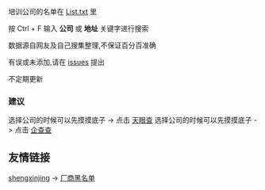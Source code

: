 培训公司的名单在 [List.txt](https://github.com/ZGWS88/TI/blob/master/List.txt) 里

按 Ctrl + F 输入 **公司** 或 **地址** 关键字进行搜索

数据源自网友及自己搜集整理,不保证百分百准确

有误或未添加,请在 [issues](https://github.com/ZGWS88/TI/issues/new) 提出

不定期更新

### 建议

选择公司的时候可以先摸摸底子 -> 点击 [天眼查](http://tianyancha.com)
选择公司的时候可以先摸摸底子 -> 点击 [企查查](https://www.qichacha.com/)

## 友情链接

 [shengxinjing](https://github.com/shengxinjing/) -> [厂商黑名单](https://github.com/shengxinjing/programmer-job-blacklist)
